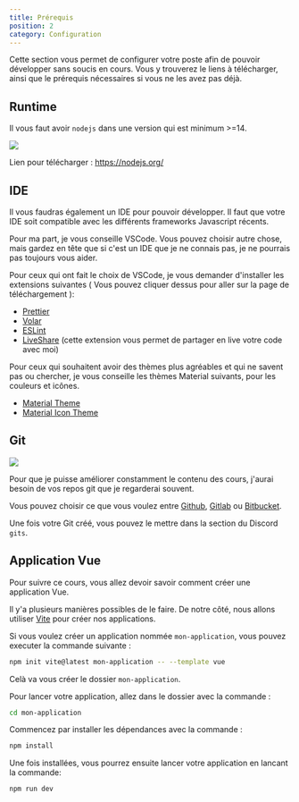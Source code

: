 ```yaml
---
title: Prérequis
position: 2
category: Configuration
---
```


Cette section vous permet de configurer votre poste afin de pouvoir développer sans soucis en cours.
Vous y trouverez le liens à télécharger, ainsi que le prérequis nécessaires si vous ne les avez pas déjà.

## Runtime

Il vous faut avoir `nodejs` dans une version qui est minimum >=14.

<img src="http://www.alekos.fr/wp-content/uploads/2016/06/nodejs.jpg">

Lien pour télécharger : https://nodejs.org/


## IDE

Il vous faudras également un IDE pour pouvoir développer. Il faut que votre IDE soit compatible avec les différents frameworks Javascript récents. 

Pour ma part, je vous conseille VSCode. Vous pouvez choisir autre chose, mais gardez en tête que si c'est un IDE que je ne connais pas, je ne pourrais pas toujours vous aider.

Pour ceux qui ont fait le choix de VSCode, je vous demander d'installer les extensions suivantes ( Vous pouvez cliquer dessus pour aller sur la page de téléchargement ): 

- <a href="https://marketplace.visualstudio.com/items?itemName=esbenp.prettier-vscode" target="_blank">Prettier</a>
- <a href="https://marketplace.visualstudio.com/items?itemName=johnsoncodehk.volar" target="_blank">Volar</a>
- <a href="https://marketplace.visualstudio.com/items?itemName=dbaeumer.vscode-eslint" target="_blank">ESLint</a>
- <a href="https://marketplace.visualstudio.com/items?itemName=MS-vsliveshare.vsliveshare" target="_blank">LiveShare</a> (cette extension vous permet de partager en live votre code avec moi)

Pour ceux qui souhaitent avoir des thèmes plus agréables et qui ne savent pas ou chercher, je vous conseille les thèmes Material suivants, pour les couleurs et icônes.

- <a href="https://marketplace.visualstudio.com/items?itemName=Equinusocio.vsc-material-theme" target="_blank">Material Theme</a>
- <a href="https://marketplace.visualstudio.com/items?itemName=PKief.material-icon-theme" target="_blank">Material Icon Theme</a>

## Git

<img src="https://miro.medium.com/max/800/1*Jl2VDHVzFBDdXggRprziUg.png">

Pour que je puisse améliorer constamment le contenu des cours, j'aurai besoin de vos repos git que je regarderai souvent.

Vous pouvez choisir ce que vous voulez entre <a href="https://github.com" target="_blank">Github</a>, <a href="https://gitlab.com" target="_blank">Gitlab</a> ou <a href="https://bitbucket.org" target="_blank">Bitbucket</a>.

Une fois votre Git créé, vous pouvez le mettre dans la section du Discord `gits`.

## Application Vue

Pour suivre ce cours, vous allez devoir savoir comment créer une application Vue.

Il y'a plusieurs manières possibles de le faire. De notre côté, nous allons utiliser <a href="https://vitejs.dev/" target="_blank">Vite</a> pour créer nos applications.

Si vous voulez créer un application nommée `mon-application`, vous pouvez executer la commande suivante : 

```bash
npm init vite@latest mon-application -- --template vue
```

Celà va vous créer le dossier `mon-application`.

Pour lancer votre application, allez dans le dossier avec la commande :

```bash
cd mon-application
```

Commencez par installer les dépendances avec la commande : 

```bash
npm install
```

Une fois installées, vous pourrez ensuite lancer votre application en lancant la commande: 

```bash
npm run dev
```